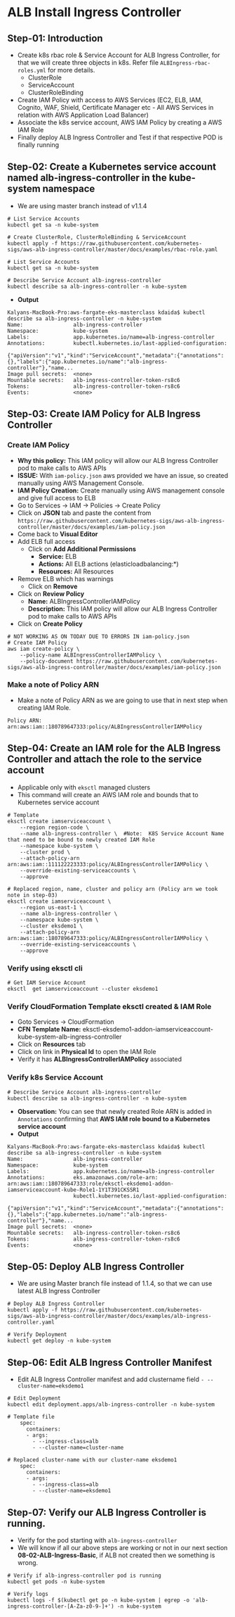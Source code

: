 # ALB Install Ingress Controller

## Step-01: Introduction
- Create k8s rbac role & Service Account for ALB Ingress Controller, for that we will create three  objects in k8s. Refer file `ALBIngress-rbac-roles.yml` for more details.
  - ClusterRole
  - ServiceAccount
  - ClusterRoleBinding
- Create IAM Policy with access to AWS Services (EC2, ELB, IAM, Cognito, WAF, Shield, Certificate Manager etc - All AWS Services in relation with AWS Application Load Balancer)  
- Associate the k8s service account, AWS IAM Policy by creating a AWS IAM Role
- Finally deploy ALB Ingress Controller and Test if that respective POD is finally running


## Step-02: Create a Kubernetes service account named alb-ingress-controller in the kube-system namespace
- We are using master branch instead of v1.1.4 
```
# List Service Accounts
kubectl get sa -n kube-system

# Create ClusterRole, ClusterRoleBinding & ServiceAccount
kubectl apply -f https://raw.githubusercontent.com/kubernetes-sigs/aws-alb-ingress-controller/master/docs/examples/rbac-role.yaml

# List Service Accounts
kubectl get sa -n kube-system

# Describe Service Account alb-ingress-controller 
kubectl describe sa alb-ingress-controller -n kube-system
```
- **Output**
```log
Kalyans-MacBook-Pro:aws-fargate-eks-masterclass kdaida$ kubectl describe sa alb-ingress-controller -n kube-system
Name:                alb-ingress-controller
Namespace:           kube-system
Labels:              app.kubernetes.io/name=alb-ingress-controller
Annotations:         kubectl.kubernetes.io/last-applied-configuration:
                       {"apiVersion":"v1","kind":"ServiceAccount","metadata":{"annotations":{},"labels":{"app.kubernetes.io/name":"alb-ingress-controller"},"name...
Image pull secrets:  <none>
Mountable secrets:   alb-ingress-controller-token-rs8c6
Tokens:              alb-ingress-controller-token-rs8c6
Events:              <none>
```

## Step-03: Create IAM Policy for ALB Ingress Controller

### Create IAM Policy
- **Why this policy:** This IAM policy will allow our ALB Ingress Controller pod to make calls to AWS APIs
- **ISSUE:** With `iam-policy.json` aws provided we have an issue, so created manually using AWS Management Console. 
- **IAM Policy Creation:** Create manually using AWS management console and give full access to ELB
- Go to Services -> IAM -> Policies -> Create Policy
- Click on **JSON** tab and paste the content from `https://raw.githubusercontent.com/kubernetes-sigs/aws-alb-ingress-controller/master/docs/examples/iam-policy.json`
- Come back to **Visual Editor**
- Add ELB full access  
  - Click on **Add Additional Permissions**
    - **Service:** ELB
    - **Actions:** All ELB actions (elasticloadbalancing:*)
    - **Resources:** All Resources
- Remove ELB which has warnings
  - Click on **Remove**
- Click on **Review Policy**
  - **Name:**  ALBIngressControllerIAMPolicy
  - **Description:** This IAM policy will allow our ALB Ingress Controller pod to make calls to AWS APIs
- Click on **Create Policy**

```
# NOT WORKING AS ON TODAY DUE TO ERRORS IN iam-policy.json 
# Create IAM Policy
aws iam create-policy \
    --policy-name ALBIngressControllerIAMPolicy \
    --policy-document https://raw.githubusercontent.com/kubernetes-sigs/aws-alb-ingress-controller/master/docs/examples/iam-policy.json
```
### Make a note of Policy ARN    
- Make a note of Policy ARN as we are going to use that in next step when creating IAM Role.
```
Policy ARN:  arn:aws:iam::180789647333:policy/ALBIngressControllerIAMPolicy
```

## Step-04: Create an IAM role for the ALB Ingress Controller and attach the role to the service account 
- Applicable only with `eksctl` managed clusters
- This command will create an AWS IAM role and bounds that to Kubernetes service account

```
# Template
eksctl create iamserviceaccount \
    --region region-code \
    --name alb-ingress-controller \  #Note:  K8S Service Account Name that need to be bound to newly created IAM Role
    --namespace kube-system \
    --cluster prod \
    --attach-policy-arn arn:aws:iam::111122223333:policy/ALBIngressControllerIAMPolicy \
    --override-existing-serviceaccounts \
    --approve

# Replaced region, name, cluster and policy arn (Policy arn we took note in step-03)
eksctl create iamserviceaccount \
    --region us-east-1 \
    --name alb-ingress-controller \
    --namespace kube-system \
    --cluster eksdemo1 \
    --attach-policy-arn arn:aws:iam::180789647333:policy/ALBIngressControllerIAMPolicy \
    --override-existing-serviceaccounts \
    --approve
```

### Verify using eksctl cli
```
# Get IAM Service Account
eksctl  get iamserviceaccount --cluster eksdemo1
```

### Verify CloudFormation Template eksctl created & IAM Role
- Goto Services -> CloudFormation
- **CFN Template Name:** eksctl-eksdemo1-addon-iamserviceaccount-kube-system-alb-ingress-controller
- Click on **Resources** tab
- Click on link in **Physical Id** to open the IAM Role
- Verify it has **ALBIngressControllerIAMPolicy** associated

### Verify k8s Service Account
```
# Describe Service Account alb-ingress-controller 
kubectl describe sa alb-ingress-controller -n kube-system
```
- **Observation:** You can see that newly created Role ARN is added in `Annotations` confirming that **AWS IAM role bound to a Kubernetes service account**
- **Output**
```log
Kalyans-MacBook-Pro:aws-fargate-eks-masterclass kdaida$ kubectl describe sa alb-ingress-controller -n kube-system
Name:                alb-ingress-controller
Namespace:           kube-system
Labels:              app.kubernetes.io/name=alb-ingress-controller
Annotations:         eks.amazonaws.com/role-arn: arn:aws:iam::180789647333:role/eksctl-eksdemo1-addon-iamserviceaccount-kube-Role1-1Y1T391CKSSR1
                     kubectl.kubernetes.io/last-applied-configuration:
                       {"apiVersion":"v1","kind":"ServiceAccount","metadata":{"annotations":{},"labels":{"app.kubernetes.io/name":"alb-ingress-controller"},"name...
Image pull secrets:  <none>
Mountable secrets:   alb-ingress-controller-token-rs8c6
Tokens:              alb-ingress-controller-token-rs8c6
Events:              <none>
```

## Step-05: Deploy ALB Ingress Controller
- We are using Master branch file instead of 1.1.4, so that we can use latest ALB Ingress Controller
```
# Deploy ALB Ingress Controller
kubectl apply -f https://raw.githubusercontent.com/kubernetes-sigs/aws-alb-ingress-controller/master/docs/examples/alb-ingress-controller.yaml

# Verify Deployment
kubectl get deploy -n kube-system
```

## Step-06: Edit ALB Ingress Controller Manifest
- Edit ALB Ingress Controller manifest and add clustername field `- --cluster-name=eksdemo1`
```
# Edit Deployment
kubectl edit deployment.apps/alb-ingress-controller -n kube-system

# Template file  
    spec:
      containers:
      - args:
        - --ingress-class=alb
        - --cluster-name=cluster-name

# Replaced cluster-name with our cluster-name eksdemo1
    spec:
      containers:
      - args:
        - --ingress-class=alb
        - --cluster-name=eksdemo1
```

## Step-07: Verify our ALB Ingress Controller is running. 
- Verify for the pod starting with `alb-ingress-controller`
- We will know if all our above steps are working or not in our next section **08-02-ALB-Ingress-Basic**, if ALB not created then we something is wrong.
```
# Verify if alb-ingress-controller pod is running
kubectl get pods -n kube-system

# Verify logs
kubectl logs -f $(kubectl get po -n kube-system | egrep -o 'alb-ingress-controller-[A-Za-z0-9-]+') -n kube-system
```